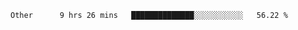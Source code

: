 <!--START_SECTION:waka-->

```text
Other      9 hrs 26 mins   ██████████████░░░░░░░░░░░   56.22 %
```

<!--END_SECTION:waka-->
